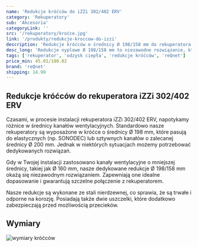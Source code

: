 ```yaml
---
name: 'Redukcje króćców do iZZi 302/402 ERV'
category: 'Rekuperatory'
sub: 'Akcesoria'
categoryLink: ''
src: '/rekuperatory/kroćce.jpg'
link: '/produkty/redukcje-kroccow-do-izzi'
description: 'Redukcje króćców o średnicy Ø 198/158 mm do rekuperatora iZZi 302/402 ERV.'
desc_long: 'Redukcje nyplowe Ø 198/158 mm to niezawodne rozwiązanie, które umożliwia bezpośrednie podłączenie Twojego rekuperatora iZZi 302/402 ERV do kanałów wentylacyjnych o średnicy Ø 160 mm. Dzięki temu możesz łatwo dostosować swoją instalację i zaoszczędzić czas. Ta redukcja zastępuje standardowe króćce nyplowe o średnicy Ø 200 mm, które są dołączane w komplecie z rekuperatorem. Dzięki temu unikasz konieczności zakupu dodatkowych elementów i masz pewność, że Twoja instalacja będzie odpowiednio dopasowana.'
tags: ['rekuperator', 'odzysk ciepła', 'redukcje króćców', 'reQnet']
price_min: 45.01/180.02
brand: 'reQnet'
shipping: 14.99
---
```


## Redukcje króćców do rekuperatora iZZi 302/402 ERV

Czasami, w procesie instalacji rekuperatora iZZi 302/402 ERV, napotykamy różnice w średnicy kanałów wentylacyjnych. Standardowo nasze rekuperatory są wyposażone w króćce o średnicy Ø 198 mm, które pasują do elastycznych (np. SONODEC) lub sztywnych kanałów o zalecanej średnicy Ø 200 mm. Jednak w niektórych sytuacjach możemy potrzebować dedykowanych rozwiązań.

Gdy w Twojej instalacji zastosowano kanały wentylacyjne o mniejszej średnicy, takiej jak Ø 160 mm, nasze dedykowane redukcje Ø 198/158 mm okażą się niezawodnym rozwiązaniem. Zapewniają one idealne dopasowanie i gwarantują szczelne połączenie z rekuperatorem.

Nasze redukcje są wykonane ze stali nierdzewnej, co sprawia, że są trwałe i odporne na korozję. Posiadają także dwie uszczelki, które dodatkowo zabezpieczają przed możliwością przecieków.

## Wymiary

![wymiary króćców](/rekuperatory/rys-tech-kroćce.png)
